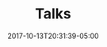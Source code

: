 ---
title: "Talks"
date: 2017-10-13T20:31:39-05:00
draft: false
_build:
  render: true
# prohibit child pages
cascade:
  _build:
    render: false
    list: true # default
banner: "images/talks.jpg"
banner_ratio: "1024_300"
banner_alt: "Image of David J. Pearce"    
---